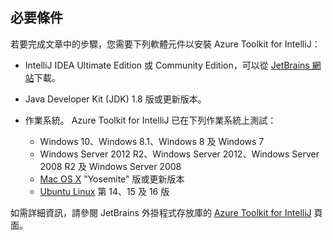 ## <a name="prerequisites"></a>必要條件
若要完成文章中的步驟，您需要下列軟體元件以安裝 Azure Toolkit for IntelliJ：

* IntelliJ IDEA Ultimate Edition 或 Community Edition，可以從 [JetBrains 網站](https://www.jetbrains.com/idea/download/)下載。
* Java Developer Kit (JDK) 1.8 版或更新版本。
* 作業系統。 Azure Toolkit for IntelliJ 已在下列作業系統上測試：
  
  * Windows 10、Windows 8.1、Windows 8 及 Windows 7
  * Windows Server 2012 R2、Windows Server 2012、Windows Server 2008 R2 及 Windows Server 2008
  * [Mac OS X](http://www.apple.com/osx) "Yosemite" 版或更新版本
  * [Ubuntu Linux](http://www.ubuntu.com) 第 14、15 及 16 版

如需詳細資訊，請參閱 JetBrains 外掛程式存放庫的 [Azure Toolkit for IntelliJ](https://plugins.jetbrains.com/plugin/8053) 頁面。

<!--
> [!IMPORTANT]
> If you are using the Azure Toolkit for Eclipse on Windows, the toolkit requires installing the Azure SDK 2.9.6 or later in order to use the Azure emulator. You have two options for installing the Azure SDK:
> 
> * You can download and install the Azure SDK by using the [Web Platform Installer (WebPI)](http://go.microsoft.com/fwlink/?LinkID=252838).
> * If you do not have the Azure SDK installed when you create your first Azure deployment project, you will be prompted to automatically download install the requisite version of the Azure SDK.
> 
> Note that the Azure SDK is only required on Windows.
> 
> 
-->
